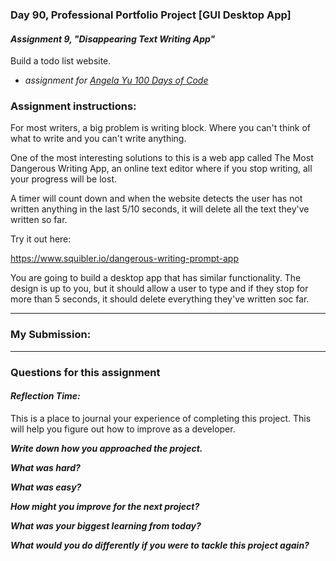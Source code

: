 ### **Day 90, Professional Portfolio Project [GUI Desktop App]**

#### **_Assignment 9, "Disappearing Text Writing App"_**

Build a todo list website.

- _assignment
  for [Angela Yu 100 Days of Code](https://www.udemy.com/course/100-days-of-code/)_

### **Assignment instructions:**

For most writers, a big problem is writing block. Where you can't think of what to write
and you can't write anything.

One of the most interesting solutions to this is a web app called The Most Dangerous
Writing App, an online text editor where if you stop writing, all your progress will be
lost.

A timer will count down and when the website detects the user has not written anything in
the last 5/10 seconds, it will delete all the text they've written so far.

Try it out here:

https://www.squibler.io/dangerous-writing-prompt-app

You are going to build a desktop app that has similar functionality. The design is up to
you, but it should allow a user to type and if they stop for more than 5 seconds, it
should delete everything they've written soc far.

---

### My Submission:

---

### **Questions for this assignment**

#### _Reflection Time:_

This is a place to journal your experience of completing this project. This will help you
figure out how to improve as a developer.

**_Write down how you approached the project._**

**_What was hard?_**

**_What was easy?_**

**_How might you improve for the next project?_**

**_What was your biggest learning from today?_**

**_What would you do differently if you were to tackle this project again?_**
